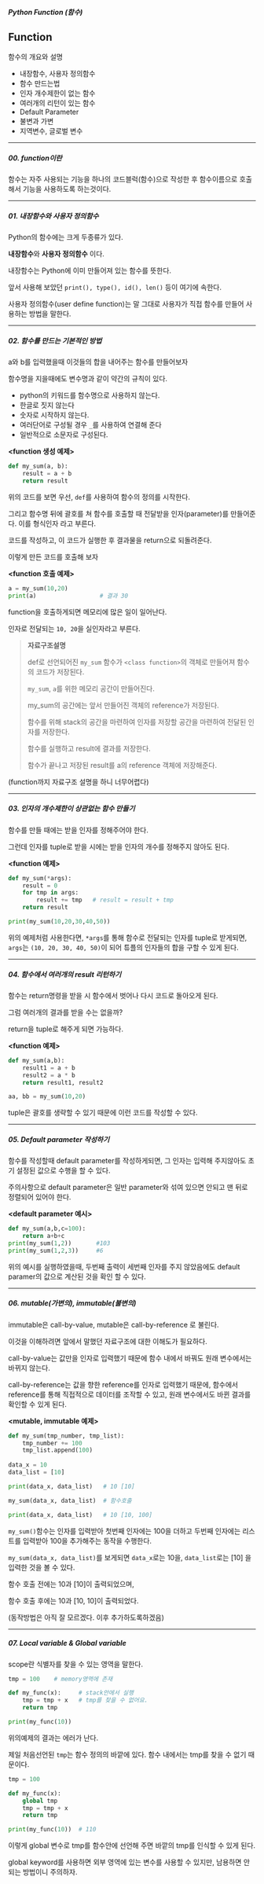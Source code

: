 #####  Python Function (함수)

##  Function 

함수의 개요와 설명

- 내장함수, 사용자 정의함수
- 함수 만드는법
- 인자 개수제한이 없는 함수
- 여러개의 리턴이 있는 함수
- Default Parameter
- 불변과 가변
- 지역변수, 글로벌 변수

---



##### 00. function이란

함수는 자주 사용되는 기능을 하나의 코드블럭(함수)으로 작성한 후 함수이름으로 호출해서 기능을 사용하도록 하는것이다.





---



##### 01. 내장함수와 사용자 정의함수

Python의 함수에는 크게 두종류가 있다.

**내장함수**와 **사용자 정의함수** 이다.



내장함수는 Python에 이미 만들어져 있는 함수를 뜻한다.

앞서 사용해 보았던 `print(), type(), id(), len()` 등이 여기에 속한다.

사용자 정의함수(user define function)는 말 그대로 사용자가 직접 함수를 만들어 사용하는 방법을 말한다.



---



##### 02. 함수를 만드는 기본적인 방법

a와 b를 입력했을때 이것들의 합을 내어주는 함수를 만들어보자



함수명을 지을때에도 변수명과 같이 약간의 규칙이 있다.

- python의 키워드를 함수명으로 사용하지 않는다.
- 한글로 짓지 않는다
- 숫자로 시작하지 않는다.
- 여러단어로 구성될 경우 `_`를 사용하여 연결해 준다
- 일반적으로 소문자로 구성된다.



**<function 생성 예제>**

```python
def my_sum(a, b):    
    result = a + b
    return result
```

위의 코드를 보면 우선, `def`를 사용하여 함수의 정의를 시작한다.

그리고 함수명 뒤에 괄호를 쳐 함수를 호출할 때 전달받을 인자(parameter)를 만들어준다. 이를 형식인자 라고 부른다.

코드를 작성하고, 이 코드가 실행한 후 결과물을 return으로 되돌려준다.

이렇게 만든 코드를 호출해 보자



**<function 호출 예제>**

```python
a = my_sum(10,20)
print(a)                  # 결과 30
```

function을 호출하게되면 메모리에 많은 일이 일어난다.

인자로 전달되는 `10, 20`을 실인자라고 부른다.

> **자료구조설명**
>
> def로 선언되어진 `my_sum` 함수가 `<class function>`의 객체로 만들어져 함수의 코드가 저장된다.
>
> `my_sum`, `a`를 위한 메모리 공간이 만들어진다.
>
> my_sum의 공간에는 앞서 만들어진 객체의 reference가 저장된다.
>
> 함수를 위해 stack의 공간을 마련하여 인자를 저장할 공간을 마련하여 전달된 인자를 저장한다.
>
> 함수를 실행하고 result에 결과를 저장한다.
>
> 함수가 끝나고 저장된 result를 a의 reference 객체에 저장해준다.

(function까지 자료구조 설명을 하니 너무어렵다)





---



##### 03. 인자의 개수제한이 상관없는 함수 만들기

함수를 만들 때에는 받을 인자를 정해주어야 한다.

그런데 인자를 tuple로 받을 시에는 받을 인자의 개수를 정해주지 않아도 된다.



**<function 예제>**

```python
def my_sum(*args):
    result = 0
    for tmp in args:
        result += tmp   # result = result + tmp
    return result

print(my_sum(10,20,30,40,50))
```

위의 예제처럼 사용한다면, `*args`를 통해 함수로 전달되는 인자를 tuple로 받게되면, `args`는 `(10, 20, 30, 40, 50)`이 되어 튜플의 인자들의 합을 구할 수 있게 된다.





---





##### 04. 함수에서 여러개의 result 리턴하기

함수는 return명령을 받을 시 함수에서 벗어나 다시 코드로 돌아오게 된다.

그럼 여러개의 결과를 받을 수는 없을까?

return을 tuple로 해주게 되면 가능하다.



**<function 예제>**

```python
def my_sum(a,b):
    result1 = a + b
    result2 = a * b
    return result1, result2

aa, bb = my_sum(10,20)
```

tuple은 괄호를 생략할 수 있기 때문에 이런 코드를 작성할 수 있다.





---





##### 05. Default parameter 작성하기

함수를 작성할때 default parameter를 작성하게되면, 그 인자는 입력해 주지않아도 초기 설정된 값으로 수행을 할 수 있다.

주의사항으로 default parameter은 일반 parameter와 섞여 있으면 안되고 맨 뒤로 정렬되어 있어야 한다.



**<default parameter 예시>**

```python
def my_sum(a,b,c=100):
    return a+b+c
print(my_sum(1,2))       #103
print(my_sum(1,2,3))     #6
```

위의 예시를 실행하였을때, 두번째 출력이 세번째 인자를 주지 않았음에도 default paramer의 값으로 계산된 것을 확인 할 수 있다.





----





##### 06. mutable(가변의), immutable(불변의)

immutable은 call-by-value, mutable은 call-by-reference 로 불린다.

이것을 이해하려면 앞에서 말했던 자료구조에 대한 이해도가 필요하다.

call-by-value는 값만을 인자로 입력했기 때문에 함수 내에서 바꿔도 원래 변수에서는 바뀌지 않는다.

call-by-reference는 값을 향한 reference를 인자로 입력했기 때문에, 함수에서 reference를 통해 직접적으로 데이터를 조작할 수 있고, 원래 변수에서도 바뀐 결과를 확인할 수 있게 된다.



**<mutable, immutable 예제>** 

```python
def my_sum(tmp_number, tmp_list):
    tmp_number += 100
    tmp_list.append(100)
    
data_x = 10
data_list = [10]

print(data_x, data_list)   # 10 [10]

my_sum(data_x, data_list)  # 함수호출

print(data_x, data_list)   # 10 [10, 100]
```

`my_sum()`함수는 인자를 입력받아 첫번째 인자에는 100을 더하고 두번째 인자에는 리스트를 입력받아 100을 추가해주는 동작을 수행한다.

`my_sum(data_x, data_list)`를 보게되면 `data_x`로는 10을, `data_list`로는 [10] 을 입력한 것을 볼 수 있다.

함수 호출 전에는 10과 [10]이 출력되었으며, 

함수 호출 후에는 10과 [10, 10]이 출력되었다.



(동작방법은 아직 잘 모르겠다. 이후 추가하도록하겠음)





---





##### 07. Local variable & Global variable

scope란 식별자를 찾을 수 있는 영역을 말한다.

```python
tmp = 100    # memory영역에 존재

def my_func(x):     # stack안에서 실행
    tmp = tmp + x   # tmp를 찾을 수 없어요. 
    return tmp

print(my_func(10))
```

위의예제의 결과는 에러가 난다.

제일 처음선언된 `tmp`는 함수 정의의 바깥에 있다. 함수 내에서는 tmp를 찾을 수 없기 때문이다.

```python
tmp = 100

def my_func(x):
    global tmp
    tmp = tmp + x  
    return tmp

print(my_func(10))  # 110
```

이렇게 global 변수로 tmp를 함수안에 선언해 주면 바깥의 tmp를 인식할 수 있게 된다.

global keyword를 사용하면 외부 영역에 있는 변수를 사용할 수 있지만, 남용하면 안되는 방법이니 주의하자.

